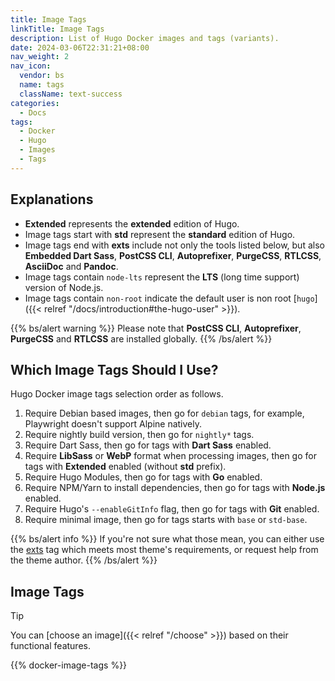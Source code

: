 ```yaml
---
title: Image Tags
linkTitle: Image Tags
description: List of Hugo Docker images and tags (variants).
date: 2024-03-06T22:31:21+08:00
nav_weight: 2
nav_icon:
  vendor: bs
  name: tags
  className: text-success
categories:
  - Docs
tags:
  - Docker
  - Hugo
  - Images
  - Tags
---
```


## Explanations

- **Extended** represents the **extended** edition of Hugo.
- Image tags start with **std** represent the **standard** edition of Hugo.
- Image tags end with **exts** include not only the tools listed below, but also **Embedded Dart Sass**, **PostCSS CLI**, **Autoprefixer**, **PurgeCSS**, **RTLCSS**, **AsciiDoc** and **Pandoc**.
- Image tags contain `node-lts` represent the **LTS** (long time support) version of Node.js.
- Image tags contain `non-root` indicate the default user is non root [`hugo`]({{< relref "/docs/introduction#the-hugo-user" >}}).

{{% bs/alert warning %}}
Please note that **PostCSS CLI**, **Autoprefixer**, **PurgeCSS** and **RTLCSS** are installed globally.
{{% /bs/alert %}}

## Which Image Tags Should I Use?

Hugo Docker image tags selection order as follows.
 
1. Require Debian based images, then go for `debian` tags, for example, Playwright doesn't support Alpine natively.
1. Require nightly build version, then go for `nightly*` tags.
1. Require Dart Sass, then go for tags with **Dart Sass** enabled.
1. Require **LibSass** or **WebP** format when processing images, then go for tags with **Extended** enabled (without **std** prefix).
1. Require Hugo Modules, then go for tags with **Go** enabled.
1. Require NPM/Yarn to install dependencies, then go for tags with **Node.js** enabled.
1. Require Hugo's `--enableGitInfo` flag, then go for tags with **Git** enabled.
1. Require minimal image, then go for tags starts with `base` or `std-base`.

{{% bs/alert info %}}
If you're not sure what those mean, you can either use the [exts](#exts) tag which meets most theme's requirements, or request help from the theme author.
{{% /bs/alert %}}

## Image Tags

> [!TIP]
> You can [choose an image]({{< relref "/choose" >}}) based on their functional features.

{{% docker-image-tags %}}
